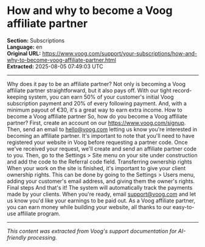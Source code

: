 # How and why to become a Voog affiliate partner

**Section:** Subscriptions  
**Language:** en  
**Original URL:** https://www.voog.com/support/your-subscriptions/how-and-why-to-become-voog-affiliate-partner.html  
**Extracted:** 2025-08-05 07:49:03 UTC

---

Why does it pay to be an
affiliate partner?
Not only is becoming a Voog affiliate
partner straightforward, but it also pays off. With our tight
record-keeping system, you can earn 50% of your customer's initial Voog subscription payment and
20% of
every following payment.
And, with a minimum payout of €30, it's a great way to earn extra income.
How to become a Voog affiliate partner
So, how do you become a Voog affiliate partner? First, create an account on our https://www.voog.com/signup. Then, send an email
to hello@voog.com letting us know you're interested in becoming an affiliate
partner. It's important to note that you'll need to have registered your website in Voog before
requesting a partner code.
Once we've received your request, we'll create and send an affiliate partner code to you. Then, go to
the Settings > Site menu on your site under construction and add the code to the Referral
code field.
Transferring ownership rights
When your work on the site is finished, it's important to give your client ownership rights.
This can be done by going to the Settings > Users menu, adding your customer's email
address,
and giving them the owner's rights.
Final steps
And that's it! The system will automatically track the payments made by your clients. When you're ready, email support@voog.com and let us know you'd like your earnings to be paid out. As a
Voog affiliate partner, you can earn money while building your website, all thanks to our
easy-to-use affiliate program.

---

*This content was extracted from Voog's support documentation for AI-friendly processing.*
